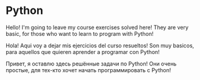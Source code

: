 # Python
Hello! I'm going to leave my course exercises solved here!
They are very basic, for those who want to learn to program with Python!



Hola! Aqui voy a dejar mis ejercicios del curso resueltos!
Son muy basicos, para aquellos que quieren aprender a programar con Python!

Привет, я оставлю здесь решённые задачи по Python!
Они очень простые, для тех-кто хочет начать программировать с Python!
